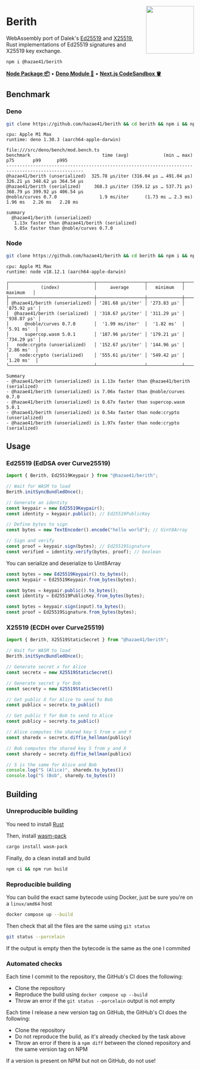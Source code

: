 <div>
  <img align="right" width="128" src="https://user-images.githubusercontent.com/4405263/216624164-ee65f3ea-0857-40ad-8423-fff8014202c1.png"/>
  <p></p>
</div>

# Berith

WebAssembly port of Dalek's 
[Ed25519](https://github.com/dalek-cryptography/ed25519-dalek) and [X25519](https://github.com/dalek-cryptography/x25519-dalek), Rust
implementations of Ed25519 signatures and X25519 key exchange.

```bash
npm i @hazae41/berith
```

[**Node Package 📦**](https://www.npmjs.com/package/@hazae41/berith) • [**Deno Module 🦖**](https://deno.land/x/berith) • [**Next.js CodeSandbox 🪣**](https://codesandbox.io/p/github/hazae41/berith-example-next)

## Benchmark

### Deno

```bash
git clone https://github.com/hazae41/berith && cd berith && npm i && npm run bench:deno
```

```
cpu: Apple M1 Max
runtime: deno 1.30.3 (aarch64-apple-darwin)

file:///src/deno/bench/mod.bench.ts
benchmark                           time (avg)             (min … max)       p75       p99      p995
---------------------------------------------------------------------- -----------------------------
@hazae41/berith (unserialized)  325.78 µs/iter (316.04 µs … 491.04 µs) 326.21 µs 348.62 µs 364.54 µs
@hazae41/berith (serialized)     368.3 µs/iter (359.12 µs … 537.71 µs) 368.79 µs 399.92 µs 406.54 µs
@noble/curves 0.7.0                1.9 ms/iter      (1.73 ms … 2.3 ms)   1.96 ms   2.26 ms   2.28 ms

summary
  @hazae41/berith (unserialized)
   1.13x faster than @hazae41/berith (serialized)
   5.85x faster than @noble/curves 0.7.0
```

### Node

```bash
git clone https://github.com/hazae41/berith && cd berith && npm i && npm run bench:node
```

```
cpu: Apple M1 Max
runtime: node v18.12.1 (aarch64-apple-darwin)

┌────────────────────────────────┬──────────────────┬─────────────┬─────────────┐
│            (index)             │     average      │   minimum   │   maximum   │
├────────────────────────────────┼──────────────────┼─────────────┼─────────────┤
│ @hazae41/berith (unserialized) │ '281.68 μs/iter' │ '273.83 μs' │ '875.92 μs' │
│  @hazae41/berith (serialized)  │ '318.67 μs/iter' │ '311.29 μs' │ '938.87 μs' │
│      @noble/curves 0.7.0       │  '1.99 ms/iter'  │  '1.82 ms'  │  '5.91 ms'  │
│      supercop.wasm 5.0.1       │ '187.96 μs/iter' │ '179.21 μs' │ '734.29 μs' │
│   node:crypto (unserialized)   │ '152.67 μs/iter' │ '144.96 μs' │  '2.86 ms'  │
│    node:crypto (serialized)    │ '555.61 μs/iter' │ '549.42 μs' │  '1.20 ms'  │
└────────────────────────────────┴──────────────────┴─────────────┴─────────────┘

Summary
- @hazae41/berith (unserialized) is 1.13x faster than @hazae41/berith (serialized)
- @hazae41/berith (unserialized) is 7.06x faster than @noble/curves 0.7.0
- @hazae41/berith (unserialized) is 0.67x faster than supercop.wasm 5.0.1
- @hazae41/berith (unserialized) is 0.54x faster than node:crypto (unserialized)
- @hazae41/berith (unserialized) is 1.97x faster than node:crypto (serialized)
```

## Usage

### Ed25519 (EdDSA over Curve25519)

```typescript
import { Berith, Ed25519Keypair } from "@hazae41/berith";

// Wait for WASM to load
Berith.initSyncBundledOnce();

// Generate an identity
const keypair = new Ed25519Keypair();
const identity = keypair.public(); // Ed25519PublicKey

// Define bytes to sign
const bytes = new TextEncoder().encode("hello world"); // Uint8Array

// Sign and verify
const proof = keypair.sign(bytes); // Ed25519Signature
const verified = identity.verify(bytes, proof); // boolean
```

You can serialize and deserialize to Uint8Array

```typescript
const bytes = new Ed25519Keypair().to_bytes();
const keypair = Ed25519Keypair.from_bytes(bytes);
```

```typescript
const bytes = keypair.public().to_bytes();
const identity = Ed25519PublicKey.from_bytes(bytes);
```

```typescript
const bytes = keypair.sign(input).to_bytes();
const proof = Ed25519Signature.from_bytes(bytes);
```

### X25519 (ECDH over Curve25519)

```typescript
import { Berith, X25519StaticSecret } from "@hazae41/berith";

// Wait for WASM to load
Berith.initSyncBundledOnce();

// Generate secret x for Alice
const secretx = new X25519StaticSecret()

// Generate secret y for Bob
const secrety = new X25519StaticSecret()

// Get public X for Alice to send to Bob
const publicx = secretx.to_public()

// Get public Y for Bob to send to Alice
const publicy = secrety.to_public()

// Alice computes the shared key S from x and Y
const sharedx = secretx.diffie_hellman(publicy)

// Bob computes the shared key S from y and X
const sharedy = secrety.diffie_hellman(publicx)

// S is the same for Alice and Bob
console.log("S (Alice)", sharedx.to_bytes())
console.log("S (Bob", sharedy.to_bytes())
```

## Building

### Unreproducible building

You need to install [Rust](https://www.rust-lang.org/tools/install)

Then, install [wasm-pack](https://github.com/rustwasm/wasm-pack)

```bash
cargo install wasm-pack
```

Finally, do a clean install and build

```bash
npm ci && npm run build
```

### Reproducible building

You can build the exact same bytecode using Docker, just be sure you're on a `linux/amd64` host

```bash
docker compose up --build
```

Then check that all the files are the same using `git status`

```bash
git status --porcelain
```

If the output is empty then the bytecode is the same as the one I commited

### Automated checks

Each time I commit to the repository, the GitHub's CI does the following:
- Clone the repository
- Reproduce the build using `docker compose up --build`
- Throw an error if the `git status --porcelain` output is not empty

Each time I release a new version tag on GitHub, the GitHub's CI does the following:
- Clone the repository
- Do not reproduce the build, as it's already checked by the task above
- Throw an error if there is a `npm diff` between the cloned repository and the same version tag on NPM

If a version is present on NPM but not on GitHub, do not use!
